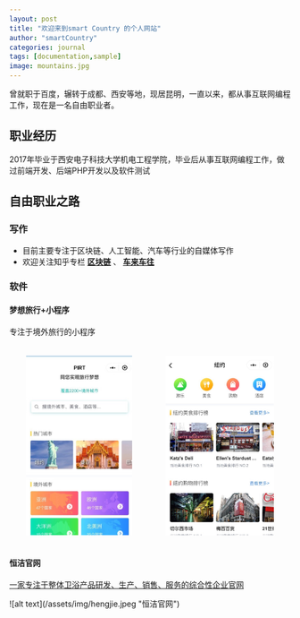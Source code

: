 ```yaml
---
layout: post
title: "欢迎来到smart Country 的个人网站"
author: "smartCountry"
categories: journal
tags: [documentation,sample]
image: mountains.jpg
---
```


曾就职于百度，辗转于成都、西安等地，现居昆明，一直以来，都从事互联网编程工作，现在是一名自由职业者。

## 职业经历

2017年毕业于西安电子科技大学机电工程学院，毕业后从事互联网编程工作，做过前端开发、后端PHP开发以及软件测试

## 自由职业之路

### 写作
* 目前主要专注于区块链、人工智能、汽车等行业的自媒体写作
* 欢迎关注知乎专栏 <b><a href="https://zhuanlan.zhihu.com/Bitbi">区块链</a></b>  、 <b><a href="https://zhuanlan.zhihu.com/mycar">车来车往</a></b>

### 软件
#### 梦想旅行+小程序
<p>专注于境外旅行的小程序</p>
<div class="appImage" style="display:flex;flex-direction: row;flex-wrap: wrap;justify-content: space-around;">
<img src="/assets/img/app1.jpeg" height="320px" style="margin:20px auto">
<img src="/assets/img/app2.jpeg" height="320px" style="margin:20px auto">
<!-- <img src="/assets/img/app3.jpeg" height="320px" style="margin:20px auto">
<img src="/assets/img/app4.jpeg" height="320px" style="margin:20px auto"> -->
</div>

#### 恒洁官网
<p><a href="http://www.hegii.com/">一家专注于整体卫浴产品研发、生产、销售、服务的综合性企业官网</a></p>
![alt text](/assets/img/hengjie.jpeg "恒洁官网")


